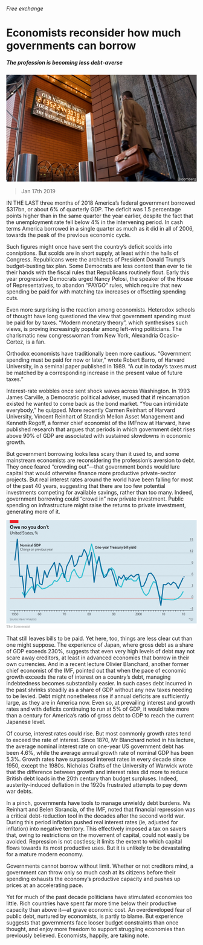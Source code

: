 ###### Free exchange

# Economists reconsider how much governments can borrow 

##### The profession is becoming less debt-averse 

![image](images/20190119_fnp501.jpg) 

> Jan 17th 2019 

IN THE LAST three months of 2018 America’s federal government borrowed $317bn, or about 6% of quarterly GDP. The deficit was 1.5 percentage points higher than in the same quarter the year earlier, despite the fact that the unemployment rate fell below 4% in the intervening period. In cash terms America borrowed in a single quarter as much as it did in all of 2006, towards the peak of the previous economic cycle. 

Such figures might once have sent the country’s deficit scolds into conniptions. But scolds are in short supply, at least within the halls of Congress. Republicans were the architects of President Donald Trump’s budget-busting tax plan. Some Democrats are less content than ever to tie their hands with the fiscal rules that Republicans routinely flout. Early this year progressive Democrats urged Nancy Pelosi, the speaker of the House of Representatives, to abandon “PAYGO” rules, which require that new spending be paid for with matching tax increases or offsetting spending cuts. 

Even more surprising is the reaction among economists. Heterodox schools of thought have long questioned the view that government spending must be paid for by taxes. “Modern monetary theory”, which synthesises such views, is proving increasingly popular among left-wing politicians. The charismatic new congresswoman from New York, Alexandria Ocasio-Cortez, is a fan. 

Orthodox economists have traditionally been more cautious. “Government spending must be paid for now or later,” wrote Robert Barro, of Harvard University, in a seminal paper published in 1989. “A cut in today’s taxes must be matched by a corresponding increase in the present value of future taxes.” 

Interest-rate wobbles once sent shock waves across Washington. In 1993 James Carville, a Democratic political adviser, mused that if reincarnation existed he wanted to come back as the bond market. “You can intimidate everybody,” he quipped. More recently Carmen Reinhart of Harvard University, Vincent Reinhart of Standish Mellon Asset Management and Kenneth Rogoff, a former chief economist of the IMFnow at Harvard, have published research that argues that periods in which government debt rises above 90% of GDP are associated with sustained slowdowns in economic growth. 

But government borrowing looks less scary than it used to, and some mainstream economists are reconsidering the profession’s aversion to debt. They once feared “crowding out”—that government bonds would lure capital that would otherwise finance more productive private-sector projects. But real interest rates around the world have been falling for most of the past 40 years, suggesting that there are too few potential investments competing for available savings, rather than too many. Indeed, government borrowing could “crowd in” new private investment. Public spending on infrastructure might raise the returns to private investment, generating more of it. 

![image](images/20190119_FNC162.png) 

That still leaves bills to be paid. Yet here, too, things are less clear cut than one might suppose. The experience of Japan, where gross debt as a share of GDP exceeds 230%, suggests that even very high levels of debt may not scare away creditors, at least in advanced economies that borrow in their own currencies. And in a recent lecture Olivier Blanchard, another former chief economist of the IMF, pointed out that when the pace of economic growth exceeds the rate of interest on a country’s debt, managing indebtedness becomes substantially easier. In such cases debt incurred in the past shrinks steadily as a share of GDP without any new taxes needing to be levied. Debt might nonetheless rise if annual deficits are sufficiently large, as they are in America now. Even so, at prevailing interest and growth rates and with deficits continuing to run at 5% of GDP, it would take more than a century for America’s ratio of gross debt to GDP to reach the current Japanese level. 

Of course, interest rates could rise. But most commonly growth rates tend to exceed the rate of interest. Since 1870, Mr Blanchard noted in his lecture, the average nominal interest rate on one-year US government debt has been 4.6%, while the average annual growth rate of nominal GDP has been 5.3%. Growth rates have surpassed interest rates in every decade since 1950, except the 1980s. Nicholas Crafts of the University of Warwick wrote that the difference between growth and interest rates did more to reduce British debt loads in the 20th century than budget surpluses. Indeed, austerity-induced deflation in the 1920s frustrated attempts to pay down war debts. 

In a pinch, governments have tools to manage unwieldy debt burdens. Ms Reinhart and Belen Sbrancia, of the IMF, noted that financial repression was a critical debt-reduction tool in the decades after the second world war. During this period inflation pushed real interest rates (ie, adjusted for inflation) into negative territory. This effectively imposed a tax on savers that, owing to restrictions on the movement of capital, could not easily be avoided. Repression is not costless; it limits the extent to which capital flows towards its most productive uses. But it is unlikely to be devastating for a mature modern economy. 

Governments cannot borrow without limit. Whether or not creditors mind, a government can throw only so much cash at its citizens before their spending exhausts the economy’s productive capacity and pushes up prices at an accelerating pace. 

Yet for much of the past decade politicians have stimulated economies too little. Rich countries have spent far more time below their productive capacity than above it—at grave economic cost. An overdeveloped fear of public debt, nurtured by economists, is partly to blame. But experience suggests that governments face looser budget constraints than once thought, and enjoy more freedom to support struggling economies than previously believed. Economists, happily, are taking note. 

